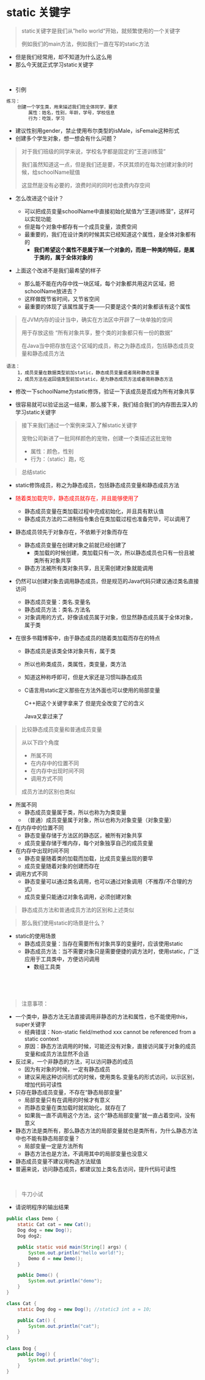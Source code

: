 # static 关键字

> static关键字是我们从”hello world“开始，就频繁使用的一个关键字
>
> 例如我们的main方法，例如我们一直在写的static方法

- 但是我们经常用，却不知道为什么这么用
- 那么今天就正式学习static关键字

​	



- 引例

```Java
练习：
	创建一个学生类，用来描述我们班全体同学，要求
		属性：姓名，性别，年龄，学号，学校信息
		行为：吃饭，学习
```

- 建议性别用gender，禁止使用布尔类型的isMale，isFemale这种形式
- 创建多个学生对象，想一想会有什么问题？



















> 对于我们班级的同学来说，学校名字都是固定的“王道训练营”
>
> 我们虽然知道这一点，但是我们还是要，不厌其烦的在每次创建对象的时候，给schoolName赋值
>
> 这显然是没有必要的，浪费时间的同时也浪费内存空间

- 怎么改进这个设计？
  - 可以把成员变量schoolName中直接初始化赋值为“王道训练营”，这样可以实现功能
  - 但是每个对象中都存有一个成员变量，浪费空间
  - 最重要的，我们在设计类的时候其实已经知道这个属性，是全体对象都有的
    - **我们希望这个属性不是属于某一个对象的，而是一种类的特征，是属于类的，属于全体对象的**

- 上面这个改进不是我们最希望的样子
  - 那么能不能在内存中找一块区域，每个对象都共用这片区域，把schoolName放进去？
  - 这样做既节省时间，又节省空间
  - 最重要的体现了该属性属于类——只要是这个类的对象都该有这个属性













> 在JVM内存的设计当中，确实在方法区中开辟了一块单独的空间
>
> 用于存放这些 “所有对象共享，整个类的对象都只有一份的数据”
>
> 在Java当中把存放在这个区域的成员，称之为静态成员，包括静态成员变量和静态成员方法

```
语法：
	1，成员变量在数据类型前加static，静态成员变量或者简称静态变量
	2，成员方法在返回值类型前加static，是为静态成员方法或者简称静态方法
```

- 修改一下schoolName为static修饰，验证一下该成员是否成为所有对象共享

- 很容易就可以验证出这一结果，那么接下来，我们结合我们的内存图去深入的学习static关键字















> 接下来我们通过一个案例来深入了解static关键字
>
> 宠物公司新进了一批同样颜色的宠物，创建一个类描述这批宠物
>
> - 属性：颜色，性别
> - 行为：（static）跑，吃







> 总结static

- static修饰成员，称之为静态成员，包括静态成员变量和静态成员方法
- <font color=red>随着类加载完毕，静态成员就存在，并且能够使用了</font>
  
  - 静态成员变量在类加载过程中完成初始化，并且具有默认值
  - 静态成员方法的二进制指令集合在类加载过程也准备完毕，可以调用了
- 静态成员领先于对象存在，不依赖于对象而存在
  - 静态成员变量在创建对象之前就已经创建了
    - 类加载的时候创建，类加载只有一次，所以静态成员也只有一份且被类所有对象共享
  - 静态方法被所有类对象共享，且无需创建对象就能调用
- 仍然可以创建对象去调用静态成员，但是规范的Java代码只建议通过类名直接访问
  - 静态成员变量：类名.变量名
  - 静态成员方法：类名.方法名
  - 对象调用的方式，好像该成员属于对象，但显然静态成员属于全体对象，属于类
- 在很多书籍博客中，由于静态成员的随着类加载而存在的特点
  - 静态成员是该类全体对象共有，属于类
  
  - 所以也称类成员，类属性，类变量，类方法
  
  - 知道这种称呼即可，但是大家还是习惯叫静态成员
  
  - C语言用static定义那些在方法外面也可以使用的局部变量
  
    C++把这个关键字拿来了 但是完全改变了它的含义
  
    Java又拿过来了













> 比较静态成员变量和普通成员变量
>
> 从以下四个角度
>
> - 所属不同
> - 在内存中的位置不同
> - 在内存中出现时间不同
> - 调用方式不同
>
> 成员方法的区别也类似

- 所属不同
  - 静态成员变量属于类，所以也称为为类变量
  - （普通）成员变量属于对象，所以也称为对象变量（对象变量）
- 在内存中的位置不同
  - 静态变量存储于方法区的静态区，被所有对象共享
  - 成员变量存储于堆内存，每个对象独享自己的成员变量
- 在内存中出现时间不同
  - 静态变量随着类的加载而加载，比成员变量出现的要早
  - 成员变量随着对象的创建而存在
- 调用方式不同
  - 静态变量可以通过类名调用，也可以通过对象调用（不推荐/不合理的方式）
  - 成员变量只能通过对象名调用，必须创建对象

> 静态成员方法和普通成员方法的区别和上述类似











> 那么我们使用static的场景是什么？

- static的使用场景
  - 静态成员变量：当存在需要所有对象共享的变量时，应该使用static
  - 静态成员方法：当不需要对象只是需要便捷的调方法时，使用static，广泛应用于工具类中，方便访问调用
    - 数组工具类



​		

​	



> 注意事项：

- 一个类中，静态方法无法直接调用非静态的方法和属性，也不能使用this，super关键字
  - 经典错误：Non-static field/method xxx cannot be referenced from a static context
  - 原因：静态方法调用的时候，可能还没有对象，直接访问属于对象的成员变量和成员方法显然不合适
- 反过来，一个非静态的方法，可以访问静态的成员
  - 因为有对象的时候，一定有静态成员
  - 建议采用这种访问形式的时候，使用类名.变量名的形式访问，以示区别，增加代码可读性
- 只存在静态成员变量，不存在“静态局部变量”
  - 局部变量只有在调用的时候才有意义
  - 而静态变量在类加载时就初始化，就存在了
  - 如果我一直不调用这个方法，这个“静态局部变量”就一直占着空间，没有意义
- 静态方法是类所有，那么静态方法的局部变量就也是类所有，为什么静态方法中也不能有静态局部变量？
  - 局部变量一定是方法所有
  - 静态方法也是方法，不调用其中的局部变量也没意义
- 静态成员变量不建议用构造方法赋值
- 普遍来说，访问静态成员，都建议加上类名去访问，提升代码可读性

​	



> 牛刀小试

- 请说明程序的输出结果

```Java
public class Demo {
    static Cat cat = new Cat(); 
	Dog dog = new Dog();
	Dog dog2;

    public static void main(String[] args) {
        System.out.println("hello world!");
        Demo d = new Demo();
    }

    public Demo() {
        System.out.println("demo");
    }
}

class Cat {
    static Dog dog = new Dog(); //static3 int a = 10;

    public Cat() {
        System.out.println("cat");
    }
}

class Dog {
    public Dog() {
        System.out.println("dog");
    }
}
```
